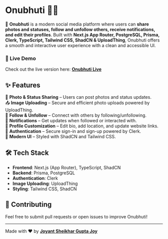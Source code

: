 # Onubhuti 📸📝  

🚀 **Onubhuti** is a modern social media platform where users can **share photos and statuses, follow and unfollow others, receive notifications, and edit their profiles**. Built with **Next.js App Router, PostgreSQL, Prisma, Clerk, TypeScript, Tailwind CSS, ShadCN & UploadThing**, Onubhuti offers a smooth and interactive user experience with a clean and accessible UI.  

### 🔗 Live Demo  
Check out the live version here: **[Onubhuti Live](https://onubhuti.example.com)**  

## ✨ Features  
📸 **Photo & Status Sharing** – Users can post photos and status updates.  
📤 **Image Uploading** – Secure and efficient photo uploads powered by UploadThing.  
👥 **Follow & Unfollow** – Connect with others by following/unfollowing.  
🔔 **Notifications** – Get updates when followed or interacted with.  
📝 **Profile Customization** – Edit bio, add location, and update website links.  
🔐 **Authentication** – Secure sign-in and sign-up powered by Clerk.  
🎨 **Modern UI** – Styled with ShadCN and Tailwind CSS.  

## 🛠️ Tech Stack  
- **Frontend**: Next.js (App Router), TypeScript, ShadCN  
- **Backend**: Prisma, PostgreSQL  
- **Authentication**: Clerk  
- **Image Uploading**: UploadThing  
- **Styling**: Tailwind CSS, ShadCN  

## 🤝 Contributing  
Feel free to submit pull requests or open issues to improve Onubhuti!  

---

Made with ❤️ by **[Joyant Sheikhar Gupta Joy](https://joyant.me)**  
